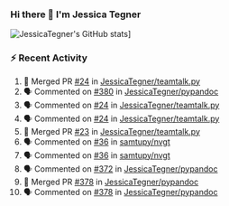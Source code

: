 ### Hi there 👋 I'm Jessica Tegner

![JessicaTegner's GitHub stats](https://github-readme-stats.vercel.app/api?username=jessicategner)]


### :zap: Recent Activity

<!--START_SECTION:activity-->
1. 🎉 Merged PR [#24](https://github.com/JessicaTegner/teamtalk.py/pull/24) in [JessicaTegner/teamtalk.py](https://github.com/JessicaTegner/teamtalk.py)
2. 🗣 Commented on [#380](https://github.com/JessicaTegner/pypandoc/issues/380#issuecomment-2481421719) in [JessicaTegner/pypandoc](https://github.com/JessicaTegner/pypandoc)
3. 🗣 Commented on [#24](https://github.com/JessicaTegner/teamtalk.py/pull/24#issuecomment-2479973956) in [JessicaTegner/teamtalk.py](https://github.com/JessicaTegner/teamtalk.py)
4. 🗣 Commented on [#24](https://github.com/JessicaTegner/teamtalk.py/pull/24#issuecomment-2471480318) in [JessicaTegner/teamtalk.py](https://github.com/JessicaTegner/teamtalk.py)
5. 🎉 Merged PR [#23](https://github.com/JessicaTegner/teamtalk.py/pull/23) in [JessicaTegner/teamtalk.py](https://github.com/JessicaTegner/teamtalk.py)
6. 🗣 Commented on [#36](https://github.com/samtupy/nvgt/pull/36#issuecomment-2440126883) in [samtupy/nvgt](https://github.com/samtupy/nvgt)
7. 🗣 Commented on [#36](https://github.com/samtupy/nvgt/pull/36#issuecomment-2440073553) in [samtupy/nvgt](https://github.com/samtupy/nvgt)
8. 🗣 Commented on [#372](https://github.com/JessicaTegner/pypandoc/pull/372#issuecomment-2440012537) in [JessicaTegner/pypandoc](https://github.com/JessicaTegner/pypandoc)
9. 🎉 Merged PR [#378](https://github.com/JessicaTegner/pypandoc/pull/378) in [JessicaTegner/pypandoc](https://github.com/JessicaTegner/pypandoc)
10. 🗣 Commented on [#378](https://github.com/JessicaTegner/pypandoc/pull/378#issuecomment-2440005793) in [JessicaTegner/pypandoc](https://github.com/JessicaTegner/pypandoc)
<!--END_SECTION:activity-->
